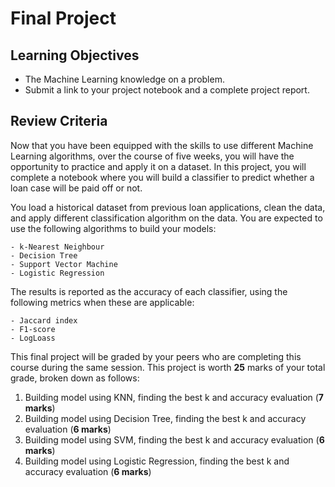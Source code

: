 # Final Project

## Learning Objectives
- The Machine Learning knowledge on a problem.
- Submit a link to your project notebook and a complete project report.

## Review Criteria

Now that you have been equipped with the skills to use different Machine Learning algorithms, over the course of five weeks, you will have the opportunity to practice and apply it on a dataset. In this project, you will complete a notebook where you will build a classifier to predict whether a loan case will be paid off or not. 

You load a historical dataset from previous loan applications, clean the data, and apply different classification algorithm on the data. You are expected to use the following algorithms to build your models:

    - k-Nearest Neighbour
    - Decision Tree
    - Support Vector Machine
    - Logistic Regression

The results is reported as the accuracy of each classifier, using the following metrics when these are applicable:

    - Jaccard index
    - F1-score
    - LogLoass

This final project will be graded by your peers who are completing this course during the same session. This project is worth **25** marks of your total grade, broken down as follows:

1. Building model using KNN, finding the best k and accuracy evaluation (**7 marks**)
2. Building model using Decision Tree, finding the best k and accuracy evaluation (**6 marks**)
3. Building model using SVM, finding the best k and accuracy evaluation (**6 marks**)
4. Building model using Logistic Regression, finding the best k and accuracy evaluation (**6 marks**)
